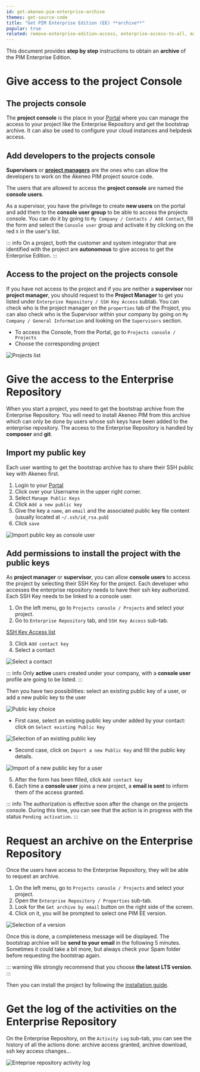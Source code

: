 ```yaml
---
id: get-akeneo-pim-enterprise-archive
themes: get-source-code
title: "Get PIM Enterprise Edition (EE) **archive**"
popular: true
related: remove-enterprise-edition-access, enterprise-access-to-all, manage-project-managers
---
```


This document provides **step by step** instructions to obtain an **archive** of the PIM Enterprise Edition.

# Give access to the project Console

## The projects console

The **project console** is the place in your [Portal](connect-to-your-portal.html) where you can manage the access to your project like the Enterprise Repository and get the bootstrap archive. It can also be used to configure your cloud instances and helpdesk access. 

## Add developers to the projects console

**Supervisors** or **[project managers](manage-project-managers.html)** are the ones who can allow the developers to work on the Akeneo PIM project source code.

The users that are allowed to access the **project console** are named the **console users**.

As a supervisor, you have the privilege to create **new users** on the portal and add them to the **console user group** to be able to access the projects console.
You can do it by going to `My Company / Contacts / Add Contact`, fill the form and select the `Console user` group and activate it by clicking on the red `X` in the user's list.

::: info
On a project, both the customer and system integrator that are identified with the project are **autonomous** to give access to get the Enterprise Edition.
:::

## Access to the project on the projects console

If you have not access to the project and if you are neither a **supervisor** nor **project manager**, you should request to the **Project Manager** to get you listed under `Enterprise Repository / SSH Key Access` subtab. You can check who is the project manager on the `properties` tab of the Project, you can also check who is the Supervisor within your company by going on `My Company / General Information` and looking on the `Supervisors` section.

* To access the Console, from the Portal, go to `Projects console / Projects`
* Choose the corresponding project

![Projects list](../img/project_list.png)

# Give the access to the Enterprise Repository

When you start a project, you need to get the bootstrap archive from the Enterprise Repository.
You will need to install Akeneo PIM from this archive which can only be done by users whose ssh keys have been added to the enterprise repository.
The access to the Enterprise Repository is handled by **composer** and **git**.

## Import my public key

Each user wanting to get the bootstrap archive has to share their SSH public key with Akeneo first.

1. Login to your [Portal](connect-to-your-portal.html)
2. Click over your Username in the upper right corner.
3. Select `Manage Public Keys`
4. Click `Add a new public key`
5. Give the key a `name`, an `email` and the associated public key file content (usually located at `~/.ssh/id_rsa.pub`)
6. Click `save`

![Import public key as console user](../img/user_add_key_profile.png)

## Add permissions to install the project with the public keys

As **project manager** or **supervisor**, you can allow **console users** to access the project by selecting their SSH Key for the project.
Each developer who accesses the enterprise repository needs to have their ssh key authorized.
Each SSH Key needs to be linked to a console user.

1. On the left menu, go to `Projects console / Projects` and select your project.
2. Go to `Enterprise Repository` tab, and `SSH Key Access` sub-tab.

[SSH Key Access list](../img/list_ssh_key_access.png)

3. Click `Add contact key`
4. Select a contact 

![Select a contact](../img/add_contact_to_ssh_key.png)

::: info
Only **active** users created under your company, with a **console user** profile are going to be listed.
:::

Then you have two possibilities: select an existing public key of a user, or add a new public key to the user 

![Public key choice](../img/choose_key_method.png)

* First case, select an existing public key under added by your contact: click on `Select existing Public Key`

![Selection of an existing public key](../img/select_exiting_key.png)

* Second case, click on `Import a new Public Key` and fill the public key details.

![Import of a new public key for a user](../img/import_new_key.png)

5. After the form has been filled, click `Add contact key`
6. Each time a **console user** joins a new project, a **email is sent** to inform them of the access granted.

::: info
The authorization is effective soon after the change on the projects console.
During this time, you can see that the action is in progress with the status `Pending activation`.
:::

# Request an archive on the Enterprise Repository

Once the users have access to the Enterprise Repository, they will be able to request an archive.

1. On the left menu, go to `Projects console / Projects` and select your project.
2. Open the `Enterprise Repository / Properties` sub-tab.
3. Look for the `Get archive by email` button on the right side of the screen.
4. Click on it, you will be prompted to select one PIM EE version.

![Selection of a version](../img/get_archive_by_mail_choice.png)

Once this is done, a completeness message will be displayed. The bootstrap archive will be **send to your email** in the following 5 minutes. Sometimes it could take a bit more, but always check your Spam folder before requesting the bootstrap again.

::: warning
We strongly recommend that you choose **the latest LTS version**.
:::

Then you can install the project by following the [installation guide](https://docs.akeneo.com/latest/install_pim/index.html).

# Get the log of the activities on the Enterprise Repository

On the Enterprise Repository, on the `Activity Log` sub-tab, you can see the history of all the actions done: archive access granted, archive download, ssh key access changes...

![Enteprise repository activity log](../img/activity_log.png)
